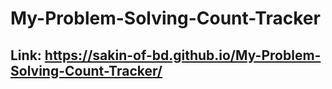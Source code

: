 # My-Problem-Solving-Count-Tracker

## Link: https://sakin-of-bd.github.io/My-Problem-Solving-Count-Tracker/
